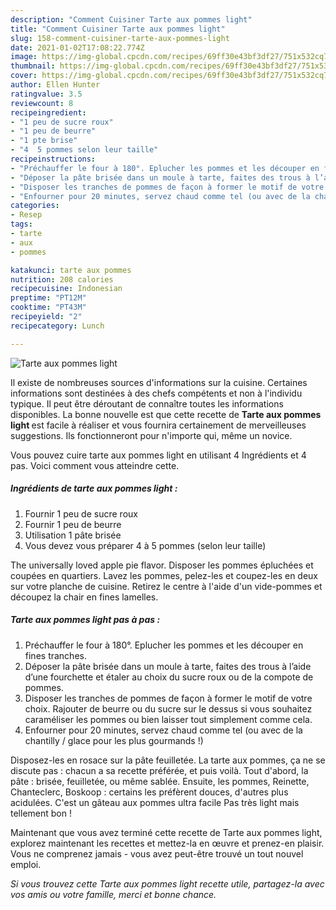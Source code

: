 ```yaml
---
description: "Comment Cuisiner Tarte aux pommes light"
title: "Comment Cuisiner Tarte aux pommes light"
slug: 158-comment-cuisiner-tarte-aux-pommes-light
date: 2021-01-02T17:08:22.774Z
image: https://img-global.cpcdn.com/recipes/69ff30e43bf3df27/751x532cq70/tarte-aux-pommes-light-photo-principale-de-la-recette.jpg
thumbnail: https://img-global.cpcdn.com/recipes/69ff30e43bf3df27/751x532cq70/tarte-aux-pommes-light-photo-principale-de-la-recette.jpg
cover: https://img-global.cpcdn.com/recipes/69ff30e43bf3df27/751x532cq70/tarte-aux-pommes-light-photo-principale-de-la-recette.jpg
author: Ellen Hunter
ratingvalue: 3.5
reviewcount: 8
recipeingredient:
- "1 peu de sucre roux"
- "1 peu de beurre"
- "1 pte brise"
- "4  5 pommes selon leur taille"
recipeinstructions:
- "Préchauffer le four à 180°. Eplucher les pommes et les découper en fines tranches."
- "Déposer la pâte brisée dans un moule à tarte, faites des trous à l’aide d’une fourchette et étaler au choix du sucre roux ou de la compote de pommes."
- "Disposer les tranches de pommes de façon à former le motif de votre choix. Rajouter de beurre ou du sucre sur le dessus si vous souhaitez caraméliser les pommes ou bien laisser tout simplement comme cela."
- "Enfourner pour 20 minutes, servez chaud comme tel (ou avec de la chantilly / glace pour les plus gourmands !)"
categories:
- Resep
tags:
- tarte
- aux
- pommes

katakunci: tarte aux pommes 
nutrition: 208 calories
recipecuisine: Indonesian
preptime: "PT12M"
cooktime: "PT43M"
recipeyield: "2"
recipecategory: Lunch

---
```



![Tarte aux pommes light](https://img-global.cpcdn.com/recipes/69ff30e43bf3df27/751x532cq70/tarte-aux-pommes-light-photo-principale-de-la-recette.jpg)

Il existe de nombreuses sources d'informations sur la cuisine. Certaines informations sont destinées à des chefs compétents et non à l'individu typique. Il peut être déroutant de connaître toutes les informations disponibles. La bonne nouvelle est que cette recette de <strong> Tarte aux pommes light </strong> est facile à réaliser et vous fournira certainement de merveilleuses suggestions. Ils fonctionneront pour n'importe qui, même un novice.

<!--inarticleads1-->

Vous pouvez cuire tarte aux pommes light en utilisant 4 Ingrédients et 4 pas. Voici comment vous atteindre cette.

##### Ingrédients de tarte aux pommes light :

1. Fournir 1 peu de sucre roux
1. Fournir 1 peu de beurre
1. Utilisation 1 pâte brisée
1. Vous devez vous préparer 4 à 5 pommes (selon leur taille)


The universally loved apple pie flavor. Disposer les pommes épluchées et coupées en quartiers. Lavez les pommes, pelez-les et coupez-les en deux sur votre planche de cuisine. Retirez le centre à l&#39;aide d&#39;un vide-pommes et découpez la chair en fines lamelles. 

<!--inarticleads2-->

##### Tarte aux pommes light pas à pas :

1. Préchauffer le four à 180°. Eplucher les pommes et les découper en fines tranches.
1. Déposer la pâte brisée dans un moule à tarte, faites des trous à l’aide d’une fourchette et étaler au choix du sucre roux ou de la compote de pommes.
1. Disposer les tranches de pommes de façon à former le motif de votre choix. Rajouter de beurre ou du sucre sur le dessus si vous souhaitez caraméliser les pommes ou bien laisser tout simplement comme cela.
1. Enfourner pour 20 minutes, servez chaud comme tel (ou avec de la chantilly / glace pour les plus gourmands !)


Disposez-les en rosace sur la pâte feuilletée. La tarte aux pommes, ça ne se discute pas : chacun a sa recette préférée, et puis voilà. Tout d&#39;abord, la pâte : brisée, feuilletée, ou même sablée. Ensuite, les pommes, Reinette, Chanteclerc, Boskoop : certains les préfèrent douces, d&#39;autres plus acidulées. C&#39;est un gâteau aux pommes ultra facile Pas très light mais tellement bon ! 

<!--inarticleads1-->

<p>
Maintenant que vous avez terminé cette recette de Tarte aux pommes light, explorez maintenant les recettes et mettez-la en œuvre et prenez-en plaisir. Vous ne comprenez jamais - vous avez peut-être trouvé un tout nouvel emploi.
</p>

<p>
<i>Si vous trouvez cette Tarte aux pommes light recette utile, partagez-la avec vos amis ou votre famille, merci et bonne chance.</i>
</p>
